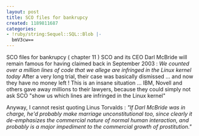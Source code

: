 ```yaml
---
layout: post
title: SCO files for bankrupcy
created: 1189811687
categories:
- !ruby/string:Sequel::SQL::Blob |-
  bmV3cw==
---
```

SCO files for bankrupcy ( chapter 11 )<!--break-->
SCO and its CEO Darl McBride will remain famous for having claimed back in September 2003 :
<i>We counted over a million lines of code that we allege are infringed in the Linux kernel today</i>
After a very long trial, their case was basically dismissed ... and now they have no money left !
This is an insane situation ... IBM, Novell and others gave away millions to their lawyers, because they could simply not ask SCO "show us which lines are infringed in the Linux kernel"

Anyway, I cannot resist quoting Linus Torvalds :
<i>"If Darl McBride was in charge, he'd probably make marriage unconstitutional too, since clearly it de-emphasizes the commercial nature of normal human interaction, and probably is a major impediment to the commercial growth of prostitution."</i>
